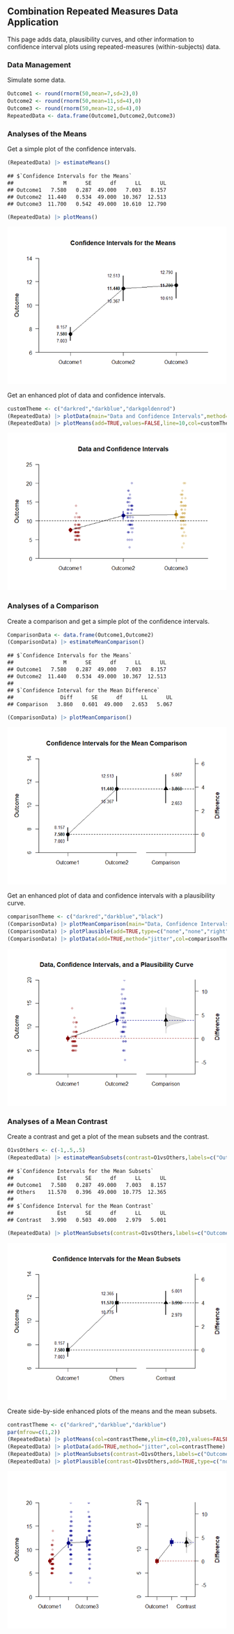 ## Combination Repeated Measures Data Application

This page adds data, plausibility curves, and other information to confidence interval plots using repeated-measures (within-subjects) data.

### Data Management

Simulate some data.

```r
Outcome1 <- round(rnorm(50,mean=7,sd=2),0)
Outcome2 <- round(rnorm(50,mean=11,sd=4),0)
Outcome3 <- round(rnorm(50,mean=12,sd=4),0)
RepeatedData <- data.frame(Outcome1,Outcome2,Outcome3)
```

### Analyses of the Means

Get a simple plot of the confidence intervals.

```r
(RepeatedData) |> estimateMeans()
```

```
## $`Confidence Intervals for the Means`
##                M      SE      df      LL      UL
## Outcome1   7.580   0.287  49.000   7.003   8.157
## Outcome2  11.440   0.534  49.000  10.367  12.513
## Outcome3  11.700   0.542  49.000  10.610  12.790
```

```r
(RepeatedData) |> plotMeans()
```

![](figures/Combination-Repeated-ConfidenceA-1.png)<!-- -->

Get an enhanced plot of data and confidence intervals.

```r
customTheme <- c("darkred","darkblue","darkgoldenrod")
(RepeatedData) |> plotData(main="Data and Confidence Intervals",method="jitter",col=customTheme)
(RepeatedData) |> plotMeans(add=TRUE,values=FALSE,line=10,col=customTheme)
```

![](figures/Combination-Repeated-ConfidenceB-1.png)<!-- -->

### Analyses of a Comparison

Create a comparison and get a simple plot of the confidence intervals.

```r
ComparisonData <- data.frame(Outcome1,Outcome2)
(ComparisonData) |> estimateMeanComparison()
```

```
## $`Confidence Intervals for the Means`
##                M      SE      df      LL      UL
## Outcome1   7.580   0.287  49.000   7.003   8.157
## Outcome2  11.440   0.534  49.000  10.367  12.513
## 
## $`Confidence Interval for the Mean Difference`
##               Diff      SE      df      LL      UL
## Comparison   3.860   0.601  49.000   2.653   5.067
```

```r
(ComparisonData) |> plotMeanComparison()
```

![](figures/Combination-Repeated-ComparisonA-1.png)<!-- -->

Get an enhanced plot of data and confidence intervals with a plausibility curve.

```r
comparisonTheme <- c("darkred","darkblue","black")
(ComparisonData) |> plotMeanComparison(main="Data, Confidence Intervals, and a Plausibility Curve",ylim=c(0,20),values=FALSE,col=comparisonTheme)
(ComparisonData) |> plotPlausible(add=TRUE,type=c("none","none","right"),col=comparisonTheme)
(ComparisonData) |> plotData(add=TRUE,method="jitter",col=comparisonTheme)
```

![](figures/Combination-Repeated-ComparisonB-1.png)<!-- -->

### Analyses of a Mean Contrast

Create a contrast and get a plot of the mean subsets and the contrast.

```r
O1vsOthers <- c(-1,.5,.5)
(RepeatedData) |> estimateMeanSubsets(contrast=O1vsOthers,labels=c("Outcome1","Others"))
```

```
## $`Confidence Intervals for the Mean Subsets`
##              Est      SE      df      LL      UL
## Outcome1   7.580   0.287  49.000   7.003   8.157
## Others    11.570   0.396  49.000  10.775  12.365
## 
## $`Confidence Interval for the Mean Contrast`
##              Est      SE      df      LL      UL
## Contrast   3.990   0.503  49.000   2.979   5.001
```

```r
(RepeatedData) |> plotMeanSubsets(contrast=O1vsOthers,labels=c("Outcome1","Others"))
```

![](figures/Combination-Repeated-ContrastA-1.png)<!-- -->

Create side-by-side enhanced plots of the means and the mean subsets.

```r
contrastTheme <- c("darkred","darkblue","darkblue")
par(mfrow=c(1,2))
(RepeatedData) |> plotMeans(col=contrastTheme,ylim=c(0,20),values=FALSE,main="")
(RepeatedData) |> plotData(add=TRUE,method="jitter",col=contrastTheme)
(RepeatedData) |> plotMeanSubsets(contrast=O1vsOthers,labels=c("Outcome1","Others"),col=comparisonTheme,ylim=c(0,20),ylab="",values=FALSE,main="")
(RepeatedData) |> plotPlausible(contrast=O1vsOthers,add=TRUE,type=c("none","none","right"),col=comparisonTheme)
```

![](figures/Combination-Repeated-ContrastB-1.png)<!-- -->
